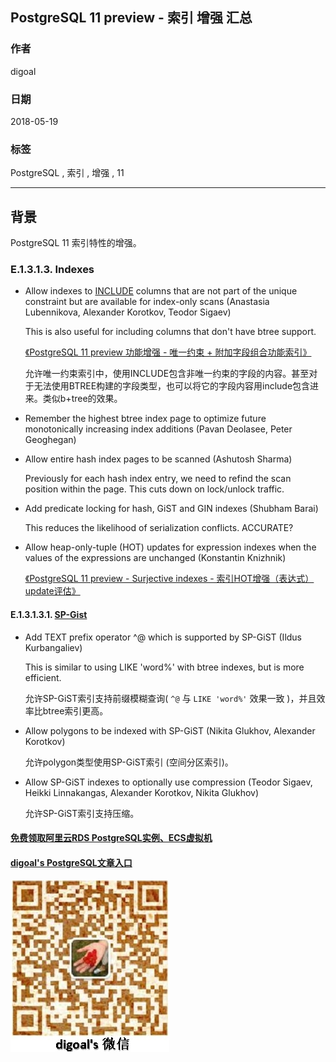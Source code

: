 ## PostgreSQL 11 preview - 索引 增强 汇总      
                                                                   
### 作者                                                                   
digoal                                                                   
                                                                   
### 日期                                                                   
2018-05-19                                                                 
                                                                   
### 标签                                                                   
PostgreSQL , 索引 , 增强 , 11          
                                                                   
----                                                                   
                                                                   
## 背景           
PostgreSQL 11 索引特性的增强。        
        
### E.1.3.1.3. Indexes    
- Allow indexes to [INCLUDE](https://www.postgresql.org/docs/devel/static/sql-createindex.html) columns that are not part of the unique constraint but are available for index-only scans (Anastasia Lubennikova, Alexander Korotkov, Teodor Sigaev)    
    
  This is also useful for including columns that don't have btree support.    
    
  [《PostgreSQL 11 preview 功能增强 - 唯一约束 + 附加字段组合功能索引》](../201703/20170312_23.md)      
    
  允许唯一约束索引中，使用INCLUDE包含非唯一约束的字段的内容。甚至对于无法使用BTREE构建的字段类型，也可以将它的字段内容用include包含进来。类似b+tree的效果。       
    
- Remember the highest btree index page to optimize future monotonically increasing index additions (Pavan Deolasee, Peter Geoghegan)    
    
- Allow entire hash index pages to be scanned (Ashutosh Sharma)    
    
  Previously for each hash index entry, we need to refind the scan position within the page. This cuts down on lock/unlock traffic.    
    
- Add predicate locking for hash, GiST and GIN indexes (Shubham Barai)    
    
  This reduces the likelihood of serialization conflicts. ACCURATE?    
    
- Allow heap-only-tuple (HOT) updates for expression indexes when the values of the expressions are unchanged (Konstantin Knizhnik)    
    
  [《PostgreSQL 11 preview - Surjective indexes - 索引HOT增强（表达式）update评估》](../201802/20180215_01.md)      
  
#### E.1.3.1.3.1. [SP-Gist](https://www.postgresql.org/docs/devel/static/spgist.html)  
- Add TEXT prefix operator ^@ which is supported by SP-GiST (Ildus Kurbangaliev)  
  
  This is similar to using LIKE 'word%' with btree indexes, but is more efficient.  
    
  允许SP-GiST索引支持前缀模糊查询( ``` ^@ ``` 与 ``` LIKE 'word%' ``` 效果一致 )，并且效率比btree索引更高。  
  
- Allow polygons to be indexed with SP-GiST (Nikita Glukhov, Alexander Korotkov)  
  
  允许polygon类型使用SP-GiST索引 (空间分区索引)。  
  
- Allow SP-GiST indexes to optionally use compression (Teodor Sigaev, Heikki Linnakangas, Alexander Korotkov, Nikita Glukhov)  
  
  允许SP-GiST索引支持压缩。  
  
  
  
  
  
  
  
  
  
  
  
  
  
  
#### [免费领取阿里云RDS PostgreSQL实例、ECS虚拟机](https://free.aliyun.com/ "57258f76c37864c6e6d23383d05714ea")
  
  
#### [digoal's PostgreSQL文章入口](https://github.com/digoal/blog/blob/master/README.md "22709685feb7cab07d30f30387f0a9ae")
  
  
![digoal's weixin](../pic/digoal_weixin.jpg "f7ad92eeba24523fd47a6e1a0e691b59")
  
  
  
  
  
  
  
